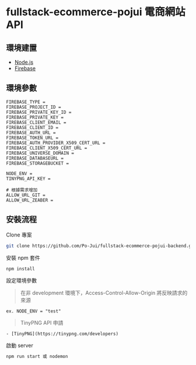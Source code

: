 # fullstack-ecommerce-pojui 電商網站 API

## 環境建置

- [Node.js](https://nodejs.org/en/)
- [Firebase](https://firebase.google.com/)

## 環境參數

```plain
FIREBASE_TYPE =
FIREBASE_PROJECT_ID =
FIREBASE_PRIVATE_KEY_ID =
FIREBASE_PRIVATE_KEY =
FIREBASE_CLIENT_EMAIL =
FIREBASE_CLIENT_ID =
FIREBASE_AUTH_URL =
FIREBASE_TOKEN_URL =
FIREBASE_AUTH_PROVIDER_X509_CERT_URL =
FIREBASE_CLIENT_X509_CERT_URL =
FIREBASE_UNIVERSE_DOMAIN =
FIREBASE_DATABASEURL =
FIREBASE_STORAGEBUCKET =

NODE_ENV =
TINYPNG_API_KEY =

# 根據需求增加
ALLOW_URL_GIT =
ALLOW_URL_ZEABER =

```

## 安裝流程

Clone 專案

```bash
git clone https://github.com/Po-Jui/fullstack-ecommerce-pojui-backend.git
```

安裝 npm 套件

```bash
npm install
```

設定環境參數

> 在非 development 環境下，Access-Control-Allow-Origin 將反映請求的來源

```plain
ex. NODE_ENV = "test"
```

> TinyPNG API 申請

```
- [TinyPNG](https://tinypng.com/developers)
```

啟動 server

```bash
npm run start 或 nodemon
```
